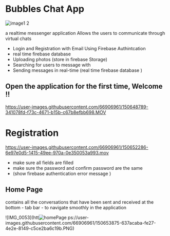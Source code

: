 # **Bubbles Chat App** 



![image1 2](https://user-images.githubusercontent.com/66906961/150651966-6b096ab6-69d4-4ecd-91cc-978bbb89645a.jpeg)





a realtime messenger application Allows the users to communicate through virtual chats


- Login and Registration with Email Using Firebase Authintcation 
- real time firebase database 
-  Uploading photos (store in firebase Storage)
- Searching for users to message with 
- Sending messages in real-time (real time firebase database )





## Open the application for the first time,  Welcome !!

https://user-images.githubusercontent.com/66906961/150648789-341078fd-f73c-4671-b15b-c67b8efbb698.MOV





# Registration

https://user-images.githubusercontent.com/66906961/150652286-6e97e0d5-1415-49ee-970a-0e350053a993.mov


- make sure all fields are filled 
- make sure the password and confirm password are the same 
- (show firebase authentication error message ) 




## Home Page 
contains all the conversations that have been sent and received 
at the bottom - tab bar - to navigate smoothly in the application

![IMG_0053](htt![homePage](https://user-images.githubusercontent.com/66906961/150653889-82145cec-35b1-4854-966e-c677c29c1592.PNG)
ps://user-images.githubusercontent.com/66906961/150653875-637acaba-fe27-4e2e-8149-c5ce2ba6c19b.PNG)








